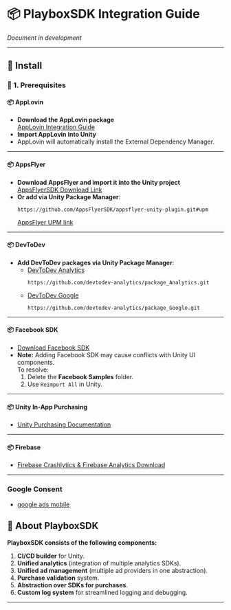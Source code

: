 # 📦 PlayboxSDK Integration Guide
*Document in development*

---

## 🚀 Install

### 🔹 1. Prerequisites

#### 📦 AppLovin
- **Download the AppLovin package**  
  [AppLovin Integration Guide](https://developers.applovin.com/en/max/unity/overview/integration/)
- **Import AppLovin into Unity**
- AppLovin will automatically install the External Dependency Manager.

---

#### 📦 AppsFlyer
- **Download AppsFlyer and import it into the Unity project**  
  [AppsFlyerSDK Download Link](https://github.com/AppsFlyerSDK/appsflyer-unity-plugin/releases)
- **Or add via Unity Package Manager**:
  ```
  https://github.com/AppsFlyerSDK/appsflyer-unity-plugin.git#upm
  ```
  [AppsFlyer UPM link](https://github.com/AppsFlyerSDK/appsflyer-unity-plugin.git#upm)

---

#### 📦 DevToDev
- **Add DevToDev packages via Unity Package Manager**:
    - [DevToDev Analytics](https://github.com/devtodev-analytics/package_Analytics.git)
      ```
      https://github.com/devtodev-analytics/package_Analytics.git
      ```
    - [DevToDev Google](https://github.com/devtodev-analytics/package_Google.git)
      ```
      https://github.com/devtodev-analytics/package_Google.git
      ```

---

#### 📦 Facebook SDK
- [Download Facebook SDK](https://lookaside.facebook.com/developers/resources/?id=FacebookSDK-current.zip)
- **Note:** Adding Facebook SDK may cause conflicts with Unity UI components.  
  To resolve:
    1. Delete the **Facebook Samples** folder.
    2. Use `Reimport All` in Unity.

---

#### 📦 Unity In-App Purchasing
- [Unity Purchasing Documentation](https://docs.unity3d.com/Packages/com.unity.purchasing@4.12/manual/index.html)

---

#### 📦 Firebase
- [Firebase Crashlytics & Firebase Analytics Download](https://firebase.google.com/download/unity)

---

### Google Consent 
- [google ads mobile](https://github.com/googleads/googleads-mobile-unity.git?path=packages/com.google.ads.mobile)

## 📝 About PlayboxSDK

**PlayboxSDK consists of the following components:**
1. **CI/CD builder** for Unity.
2. **Unified analytics** (integration of multiple analytics SDKs).
3. **Unified ad management** (multiple ad providers in one abstraction).
4. **Purchase validation** system.
5. **Abstraction over SDKs for purchases**.
6. **Custom log system** for streamlined logging and debugging.

---
